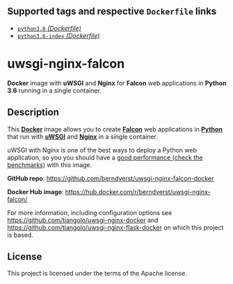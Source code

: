 ## Supported tags and respective `Dockerfile` links

* [`python3.6` _(Dockerfile)_](https://github.com/berndverst/uwsgi-nginx-flask-falcon/blob/master/python3.6/Dockerfile)
* [`python3.6-index` _(Dockerfile)_](https://github.com/berndverst/uwsgi-nginx-flask-falcon/blob/master/python3.6-index/Dockerfile)

# uwsgi-nginx-falcon

**Docker** image with **uWSGI** and **Nginx** for **Falcon** web applications in **Python 3.6** running in a single container.

## Description

This [**Docker**](https://www.docker.com/) image allows you to create [**Falcon**](https://falconframework.org/) web applications in [**Python**](https://www.python.org/) that run with [**uWSGI**](https://uwsgi-docs.readthedocs.org/en/latest/) and [**Nginx**](http://nginx.org/en/) in a single container.

uWSGI with Nginx is one of the best ways to deploy a Python web application, so you you should have a [good performance (check the benchmarks)](http://nichol.as/benchmark-of-python-web-servers) with this image.

**GitHub repo**: <https://github.com/berndverst/uwsgi-nginx-falcon-docker>

**Docker Hub image**: <https://hub.docker.com/r/berndverst/uwsgi-nginx-falcon/>


For more information, including configuration options see https://github.com/tiangolo/uwsgi-nginx-docker and https://github.com/tiangolo/uwsgi-nginx-flask-docker on which this project is based.

## License

This project is licensed under the terms of the Apache license.
